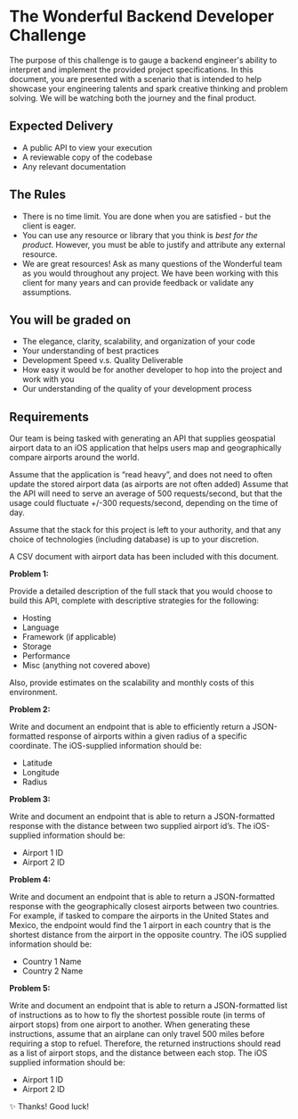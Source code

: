 # The Wonderful Backend Developer Challenge

The purpose of this challenge is to gauge a backend engineer's ability to interpret and implement the provided project specifications. In this document, you are presented with a scenario that is intended to help showcase your engineering talents and spark creative thinking and problem solving. We will be watching both the journey and the final product.

## Expected Delivery

- A public API to view your execution
- A reviewable copy of the codebase
- Any relevant documentation

## The Rules

- There is no time limit. You are done when you are satisfied - but the client is eager.
- You can use any resource or library that you think is _best for the product_. However, you must be able to justify and attribute any external resource.
- We are great resources! Ask as many questions of the Wonderful team as you would throughout any project. We have been working with this client for many years and can provide feedback or validate any assumptions.

## You will be graded on

- The elegance, clarity, scalability, and organization of your code
- Your understanding of best practices
- Development Speed v.s. Quality Deliverable
- How easy it would be for another developer to hop into the project and work with you
- Our understanding of the quality of your development process

## Requirements

Our team is being tasked with generating an API that supplies geospatial airport data to an iOS application that helps users map and geographically compare airports around the world.

Assume that the application is “read heavy”, and does not need to often update the stored airport data (as airports are not often added)
Assume that the API will need to serve an average of 500 requests/second, but that the usage could fluctuate +/-300 requests/second, depending on the time of day.

Assume that the stack for this project is left to your authority, and that any choice of technologies (including database) is up to your discretion.

A CSV document with airport data has been included with this document.

**Problem 1:**

Provide a detailed description of the full stack that you would choose to build this API, complete with descriptive strategies for the following:

- Hosting
- Language
- Framework (if applicable)
- Storage
- Performance
- Misc (anything not covered above)

Also, provide estimates on the scalability and monthly costs of this environment.

**Problem 2:**

Write and document an endpoint that is able to efficiently return a JSON-formatted response of airports within a given radius of a specific coordinate. The iOS-supplied information should be:

- Latitude
- Longitude
- Radius

**Problem 3:**

Write and document an endpoint that is able to return a JSON-formatted response with the distance between two supplied airport id’s. The iOS-supplied information should be:

- Airport 1 ID
- Airport 2 ID

**Problem 4:**

Write and document an endpoint that is able to return a JSON-formatted response with the geographically closest airports between two countries. For example, if tasked to compare the airports in the United States and Mexico, the endpoint would find the 1 airport in each country that is the shortest distance from the airport in the opposite country. The iOS supplied information should be:

- Country 1 Name
- Country 2 Name

**Problem 5:**

Write and document an endpoint that is able to return a JSON-formatted list of instructions as to how to fly the shortest possible route (in terms of airport stops) from one airport to another. When generating these instructions, assume that an airplane can only travel 500 miles before requiring a stop to refuel. Therefore, the returned instructions should read as a list of airport stops, and the distance between each stop. The iOS supplied information should be:

- Airport 1 ID
- Airport 2 ID

✨ Thanks! Good luck!
